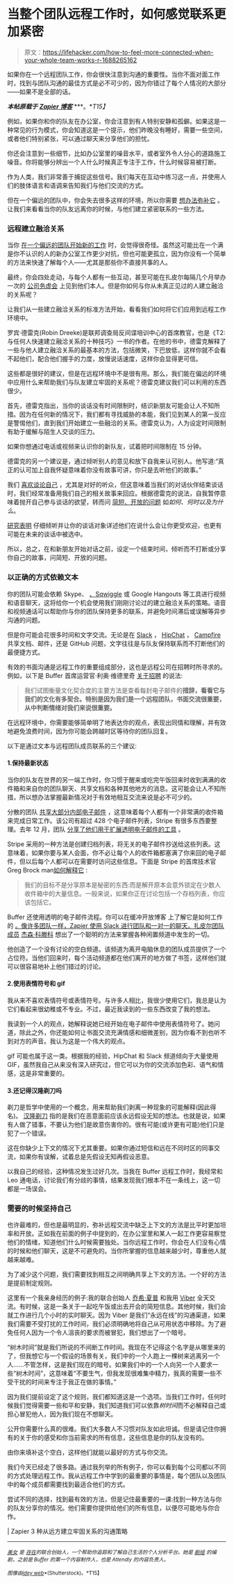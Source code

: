 # 当整个团队远程工作时，如何感觉联系更加紧密

> 原文：<https://lifehacker.com/how-to-feel-more-connected-when-your-whole-team-works-r-1688265162>

如果你在一个远程团队工作，你会很快注意到沟通的重要性。当你不面对面工作时，找到与团队沟通的最佳方式是必不可少的，因为你错过了每个人情况的大部分——如果不是全部的话。



***本帖原载于*** [***Zapier 博客***](https://zapier.com/blog/remote-team-communication/) ***。**T15】*

例如，如果你和你的队友在办公室，你会注意到有人特别安静和孤僻。如果这是一种常见的行为模式，你会知道这是一个提示，他们昨晚没有睡好，需要一些空间，或者他们特别紧张，可以通过聊天来分享他们的担忧。

你还会注意到一些细节，比如办公室里的噪音水平，或者室外令人分心的道路施工噪音。你将能够分辨出一个人什么时候真正专注于工作，什么时候容易被打断。

作为人类，我们非常善于捕捉这些信号。我们每天在互动中练习这一点，并使用人们的肢体语言和语调来告知我们与他们交流的方式。

但在一个偏远的团队中，你会失去很多这样的环境，所以你需要 [想办法弥补它](https://lifehacker.com/the-beginners-guide-to-working-from-home-733412770) 。让我们来看看当你的队友远离你的时候，与他们建立紧密联系的一些方法。

### 远程建立融洽关系

当你 [在一个偏远的团队开始新的工作](https://lifehacker.com/how-can-i-convince-my-boss-to-let-me-work-from-home-5989936) 时，会觉得很奇怪。虽然这可能比在一个满是你不认识的人的新办公室工作更少对抗，但也可能更孤立，因为你没有一个简单的方法来快速了解每个人——尤其是那些你不直接共事的人。

最终，你会四处走动，与每个人都有一些互动，甚至可能在扎皮尔每隔几个月举办一次的 [公司务虚会](https://zapier.com/blog/how-run-company-retreat-remote-team/) 上见到他们本人。但是你如何与你从未真正见过的人建立融洽的关系呢？

让我们从一些建立融洽关系的标准方法开始，看看我们如何将它们应用到远程工作环境中。

罗宾·德雷克(Robin Dreeke)是联邦调查局反间谍培训中心的首席教官，也是《T2:与任何人快速建立融洽关系的十种技巧》一书的作者。在他的书中，德雷克解释了一些与他人建立融洽关系的最基本的方法，包括微笑，下巴放低，这样你就不会看不起他们，配合他们握手的力度，放慢说话速度，这样你会显得更可信。

这些都是很好的建议，但是在远程环境中不是很有用。那么，我们能在偏远的环境中应用什么来帮助我们与队友建立牢固的关系呢？德雷克建议我们可以利用的东西很少。

首先，德雷克指出，当你的谈话没有时间限制时，结识新朋友可能会让人不知所措。因为在任何新的情况下，我们都有寻找威胁的本能，我们见到某人的第一反应是警惕他们，直到我们开始建立一些融洽的关系。德雷克认为，人为设定时间限制有助于缓解与陌生人交谈的压力。

如果你想通过电话或视频来认识你的新队友，试着把时间限制在 15 分钟。

德雷克的另一个建议是，通过倾听别人的意见和放下自我来认可别人。他写道:“真正的认可加上自我怀疑意味着你没有故事可讲，你只是去听他们的故事。”

我们 [喜欢谈论自己](https://blog.bufferapp.com/why-talking-about-ourselves-is-as-rewarding-as-sex-the-science-of-conversations) ，尤其是对好的听众，但这意味着当我们的对话伙伴结束谈话时，我们经常准备用我们自己的相关故事来回应。根据德雷克的说法，自我暂停意味着抛开自己参与谈话的欲望，转而问 [简短、开放的问题](http://blog.pickcrew.com/how-to-interview-like-a-journalist/) 如*如何、何时以及为什么*。

[研究表明](http://www.bakadesuyo.com/2011/01/how-to-easily-be-more-likable-and-make-people/#ixzz2bG5SokTp) 仔细倾听并让你的谈话对象详述他们在说什么会让你更受欢迎，也更有可能在未来的谈话中被选中。

所以，总之，在和新朋友开始对话之前，设定一个结束时间，倾听而不打断或分享你自己的故事，问简短、开放的问题。

### 以正确的方式依赖文本

你的团队可能会依赖 Skype、 [、Sqwiggle](https://www.sqwiggle.com/) 或 Google Hangouts 等工具进行视频和语音聊天，这将给你一个机会使用我们刚刚讨论过的建立融洽关系的策略。语音和视频通话可以帮助你与你的团队保持更多的联系，并避免时间滞后或误解等异步沟通的问题。

但是你可能会花很多时间和文字交流。无论是在 [Slack](https://slack.com/) ， [HipChat](https://www.hipchat.com/) ， [Campfire](https://campfirenow.com/) 共享文档、邮件，还是 GitHub 问题，文字往往是与队友保持联系而不打断他们的最便捷方式。

有效的书面沟通是远程工作的重要组成部分，这也是远程公司在招聘时所寻求的。例如，以下是 Buffer 首席运营官·利奥·维德里奇 [关于招聘](https://open.bufferapp.com/how-we-hire/) 的说法:

> 我们试图衡量文化契合度的主要方法是查看每封电子邮件的**措辞，看看它与我们的文化有多契合。特别是因为我们是一个远程团队，书面交流很重要，从中判断情绪对我们来说很重要。**

在远程环境中，你需要能够简单明了地表达你的观点，表现出同情和理解，并有效地避免浪费时间，因为你可能会跨越时区等待你的团队回复。

以下是通过文本与远程团队成员联系的三个建议:

#### 1.保持最新状态

当你的队友在世界的另一端工作时，你习惯于醒来或吃完午饭回来时收到满满的收件箱和来自你的团队聊天、共享文档和各种其他地方的消息。这可能会让人不知所措，所以想办法掌握最新情况对于有效地相互交流来说是必不可少的。

分散的团队 [共享大部分内部电子邮件](https://stripe.com/blog/email-transparency) ，这意味着每个人都有一个非常满的收件箱来完成日常工作。该公司有超过 428 个电子邮件列表，Stripe 有很多东西要整理。去年 12 月，团队 [分享了他们用于扩展透明电子邮件的工具](https://stripe.com/blog/scaling-email-transparency) 。

Stripe 采用的一种方法是创建归档列表，将无关的电子邮件抄送给这些列表。这意味着，如果你要与某人会面，你不必让每个人的收件箱都塞满了你来回的电子邮件，但以后每个人都可以在需要时访问这些信息。下面是 Stripe 的首席技术官 Greg Brock man[如何解释它](https://stripe.com/blog/scaling-email-transparency) :

> 我们的目标不是分享原本是秘密的东西:而是解开原本会意外锁定在少数人收件箱中的大量信息。一般来说，如果你正在讨论包括一个存档列表，你应该包括它。

Buffer 还使用透明的电子邮件流程。你可以在缓冲开放博客 上了解它是如何工作的 [。像许多团队一样，Zapier 使用 Slack 进行团队和一对一的聊天。扎皮尔团队成员](https://open.bufferapp.com/buffer-transparent-email/) [杰森·科滕科](https://twitter.com/jasonkotenko) 想出了一个聪明的方法来掌握各种闲置频道中发生的一切。

他创造了一个没有讨论的空白频道。该频道为离开电脑休息的团队成员提供了一个占位符。当他们回来时，每个活动频道都在他们离开的地方做了书签，这样他们就可以很容易地补上他们错过的讨论。

#### 2.使用表情符号和 gif

我从来不喜欢表情符号或表情符号。与许多人相比，我很少使用它们，我总是认为它们看起来很幼稚或不专业。不过，最近我读到的一些东西改变了我的想法。

我读到一个人的观点，她解释说她已经开始在电子邮件中使用表情符号了。她问道，除此之外，你还能如何让书面交流充满情感和细微差别，因为你看不到也听不到对方的声音。我认为这是一个伟大的观点。

gif 可能也属于这一类。根据我的经验，HipChat 和 Slack 频道倾向于大量使用 GIF，虽然我自己从来没有深入研究过，但它可以为你的交流添加色彩、语气和情感，这是非常重要的。

#### 3.还记得汉隆剃刀吗

剃刀是哲学中使用的一个概念，用来帮助我们剥离一种现象的可能解释(因此得名)。 [汉隆剃刀](https://www.princeton.edu/~achaney/tmve/wiki100k/docs/Hanlon_s_razor.html) 指的是我们在恶意面前应该永远假设无知的想法。也就是说，如果有人做了错事，不要认为他们是故意伤害你的。很有可能(或许更有可能)他们只是犯了一个错误。

这在你缺少上下文的情况下尤其重要。如果你通过短信和远在不同时区的同事交流，如果你有误解，试着总是先假设无知再假设恶意。

以我自己的经验，这种情况发生过好几次。当我在 Buffer 远程工作时，我经常和 Leo 通电话，讨论我们有分歧的事情，结果发现我们根本不在一条线上，这一切都是一场误会。

### 需要的时候坚持自己

也许最难的，但也是最明显的，弥补远程交流中缺乏上下文的方法是比平时更加坦率和开放。正如我在前面的例子中提到的，在办公室里和某人一起工作更容易察觉他们的情绪，知道他们什么时候需要独处。当你远程工作时，你会在人们没有心情的时候和他们聊天，这是不可避免的。当你所掌握的信息越来越少时，尊重他人就越来越难。

为了减少这个问题，我们需要找到相互之间明确共享上下文的方法。一个好的方法是提前制定规则。

这里有一个我亲身经历的例子:我的联合创始人 [乔希·夏普](https://twitter.com/joshsharp) 和我用 [Viber](http://www.viber.com/en/) 全天交流。有时候，这是一条关于一起吃午饭或出去开会的简短信息。其他时候，我们会就工作进行几个小时的实时聊天。因为 Viber 是我们“永远在线”的沟通渠道，如果我们需要不受打扰的工作时间，我们必须明确地将自己从可用状态中移除。为了避免任何人因为一个令人沮丧的要求而被冒犯，我们想出了一个暗号。

“树木时间”就是我们所说的不间断工作时间。我现在不记得这个名字是从哪里来的了，但我想它与一个假设的场景有关，我们中的一个人跑上一棵树来逃离另一个人……不管怎样，这是我们现在的暗号。如果我们中的一个人向另一个人要求一些“树木时间”，这意味着“不要生气，但我发现很难集中精力，我真的需要一些不受干扰的时间来专注于我正在做的事情。”

因为我们提前设定了这个规则，我们都知道这是一个选项。当我们工作时，任何时候我们觉得需要一些和平和安静，我们知道我们可以依靠*树时间*而不必解释自己或担心冒犯他人，因为我们现在不想聊天。

公开你需要什么真的很难。我们大多数人不习惯对队友如此坦诚。但是请记住你拥有的关于你的感受和你当前需求的所有信息，这些信息是你的队友没有的。

由你来填补这个空白，这样他们就能以最好的方式与你交流。

我们今天已经走了很多路。通过我列举的所有例子，你可以看到每个公司都以不同的方式处理远程工作。我从远程工作中学到的最重要的事情是，每个团队以及团队中的每个成员都需要找到最适合他们的方式。

尝试不同的选择，找到最有效的方法，但是记住最重要的一课:找到一种方法与你的队友分享你的情况。他们需要你提供给他们的所有信息，以便尽可能地与你合作。

| Zapier 3 种从远方建立牢固关系的沟通策略

* * *

[<small>*美女*</small>](https://twitter.com/bellebcooper) <small>*是*</small> [<small>*存在*</small>](https://exist.io/)<small>*的联合创始人，一个帮助你追踪和了解自己生活的个人分析平台。她是*</small> [<small>*剧组*</small>](http://pickcrew.com/) <small>*的编剧，之前是 Buffer 的第一个内容制作人，也是 Attendly 的内容负责人。*</small>

<small>*图像由*</small>[<small>*idey web*</small>](http://www.shutterstock.com/pic-249540469/stock-vector-concept-of-social-media-network-project-management-time-management-marketing-research-strategic.html?src=pp-same_artist-253930855-L4doipz30BeQ9xvBsIDIug-8&ws=1)<small>*(Shutterstock)。*T15】</small>